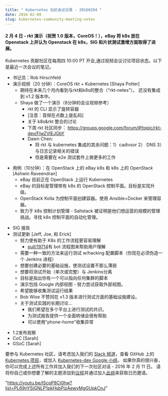 ```yaml
---
title: " Kubernetes 社区会议记录 - 20160204 "
date: 2016-02-09
slug: kubernetes-community-meeting-notes
---
```

<!--
title: " Kubernetes community meeting notes - 20160204 "
date: 2016-02-09
slug: kubernetes-community-meeting-notes
url: /zh/blog/2016/02/Kubernetes-Community-Meeting-Notes
-->
<!--
####  February 4th - rkt demo (congratulations on the 1.0, CoreOS!), eBay puts k8s on Openstack and considers Openstack on k8s, SIGs, and flaky test surge makes progress.
-->
####  2 月 4 日 - rkt 演示（祝贺 1.0 版本，CoreOS！），eBay 将 k8s 放在 Openstack 上并认为 Openstack 在 k8s，SIG 和片状测试激增方面取得了进展。

<!--
The Kubernetes contributing community meets most Thursdays at 10:00PT to discuss the project's status via a videoconference. Here are the notes from the latest meeting.
-->
Kubernetes 贡献社区在每周四 10:00 PT 开会,通过视频会议讨论项目状态。以下是最近一次会议的笔记。

<!--
* Note taker: Rob Hirschfeld
* Demo (20 min): CoreOS rkt + Kubernetes [Shaya Potter]
    * expect to see integrations w/ rkt & k8s in the coming months ("rkt-netes"). not integrated into the v1.2 release.
    * Shaya gave a demo (8 minutes into meeting for video reference)
        * CLI of rkt shown spinning up containers
        * [note: audio is garbled at points]
        * Discussion about integration w/ k8s & rkt
        * rkt community sync next week: https://groups.google.com/forum/#!topic/rkt-dev/FlwZVIEJGbY
        * Dawn Chen:
            * The remaining issues of integrating rkt with kubernetes: 1) cadivsor 2) DNS 3) bugs related to logging
            * But need more work on e2e test suites
-->
* 书记员：Rob Hirschfeld
* 演示视频（20 分钟）：CoreOS rkt + Kubernetes [Shaya Potter]
    * 期待在未来几个月内看到与rkt和k8s的整合（“rkt-netes”）。 还没有集成到 v1.2 版本中。
    * Shaya 做了一个演示（8分钟的会议视频参考）
        * rkt 的 CLI 显示了旋转容器
        * [注意：音频在点数上是乱码]
        * 关于 k8s&rkt 整合的讨论
        * 下周 rkt 社区同步： https://groups.google.com/forum/#!topic/rkt-dev/FlwZVIEJGbY
        * Dawn Chen:
            * 将 rkt 与 kubernetes 集成的其余问题：1）cadivsor 2） DNS 3）与日志记录相关的错误
            * 但是需要在 e2e 测试套件上做更多的工作
<!--
* Use Case (10 min): eBay k8s on OpenStack and OpenStack on k8s [Ashwin Raveendran]
    * eBay is currently running Kubernetes on OpenStack
    * Goal for eBay is to manage the OpenStack control plane w/ k8s.  Goal would be to achieve upgrades
    * OpenStack Kolla creates containers for the control plane.  Uses Ansible+Docker for management of the containers.
    * Working on k8s control plan management - Saltstack is proving to be a management challenge at the scale they want to operate.  Looking for automated management of the k8s control plane.
-->
* 用例（10分钟）：在 OpenStack 上的 eBay k8s 和 k8s 上的 OpenStack [Ashwin Raveendran]
    * eBay 目前正在 OpenStack 上运行 Kubernetes
    * eBay 的目标是管理带有 k8s 的 OpenStack 控制平面。目标是实现升级。
    * OpenStack Kolla 为控制平面创建容器。使用 Ansible+Docker 来管理容器。
    * 致力于 k8s 控制计划管理 - Saltstack 被证明是他们想运营的规模的管理挑战。寻找 k8s 控制平面的自动化管理。
<!--
* SIG Report
* Testing update [Jeff, Joe, and Erick]
    * Working to make the workflow about contributing to K8s easier to understanding
        * [pull/19714][1] has flow chart of the bot flow to help users understand
    * Need a consistent way to run tests w/ hacking config scripts (you have to fake a Jenkins process right now)
    * Want to create necessary infrastructure to make test setup less flaky
    * want to decouple test start (single or full) from Jenkins
    * goal is to get to point where you have 1 script to run that can be pointed to any cluster
    * demo included Google internal views - working to try get that external.
    * want to be able to collect test run results
    * Bob Wise calls for testing infrastructure to be a blocker on v1.3
    * Long discussion about testing practices…
        * consensus that we want to have tests work over multiple platforms.
        * would be helpful to have a comprehensive state dump for test reports
        * "phone-home" to collect stack traces - should be available
-->
*  SIG 报告
*  测试更新 [Jeff, Joe, 和 Erick]
    *  努力使有助于 K8s 的工作流程更容易理解
        * [pull/19714][1]有 bot 流程图来帮助用户理解
    *  需要一种一致的方法来运行测试 w/hacking 配置脚本（你现在必须伪造一个 Jenkins 进程）
    *  想要创建必要的基础设施，使测试设置不那么薄弱
    *  想要将测试开始（单次或完整）与 Jenkins分离
    *  目标是指出你有一个可以指向任何集群的脚本
    *  演示包括 Google 内部视图 - 努力尝试获取外部视图。
    *  希望能够收集测试运行结果
    *  Bob Wise 不赞同在 v1.3 版本进行测试方面的基础设施建设。
    *  关于测试实践的长期讨论…
       * 我们希望在多个平台上进行测试的共识。
       * 为测试报告提供一个全面转储会很有帮助
       * 可以使用"phone-home"收集异常


<!--
* 1.2 Release Watch
* CoC [Sarah]
* GSoC [Sarah]
-->
* 1.2发布观察
* CoC [Sarah]
* GSoC [Sarah]

<!--
To get involved in the Kubernetes community consider joining our [Slack channel][2], taking a look at the [Kubernetes project][3] on GitHub, or join the [Kubernetes-dev Google group][4]. If you're really excited, you can do all of the above and join us for the next community conversation -- February 11th, 2016. Please add yourself or a topic you want to know about to the [agenda][5] and get a calendar invitation by joining [this group][6].
-->
要参与 Kubernetes 社区，请考虑加入我们的 [Slack 频道][2]，查看 GitHub 上的
[Kubernetes 项目][3]，或加入 [Kubernetes-dev Google 小组][4]。
如果你真的很兴奋，你可以完成上述所有工作并加入我们的下一次社区对话 - 2016 年 2 月 11 日。
请将你自己或你想要了解的主题添加到[议程][5]并通过加入[此组][6]来获取日历邀请。

 "https://youtu.be/IScpP8Cj0hw?list=PL69nYSiGNLP1pkHsbPjzAewvMgGUpkCnJ"


[1]: https://github.com/kubernetes/kubernetes/pull/19714
[2]: https://slack.k8s.io/
[3]: https://github.com/kubernetes/
[4]: https://groups.google.com/forum/#!forum/kubernetes-dev
[5]: https://docs.google.com/document/d/1VQDIAB0OqiSjIHI8AWMvSdceWhnz56jNpZrLs6o7NJY/edit#
[6]: https://groups.google.com/forum/#!forum/kubernetes-community-video-chat
